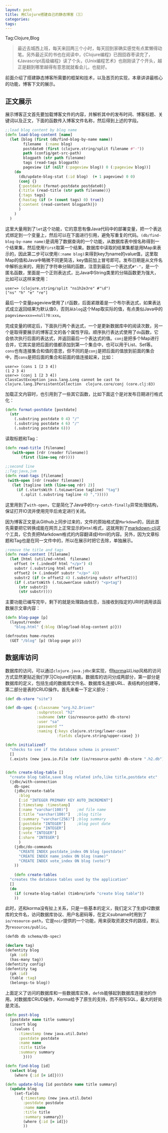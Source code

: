 ```yaml
---
layout: post
title: 用Clojure搭建自己的静态博客（三）
categories:
tags:
---
```


Tag:Clojure,Blog
>最近去城西上班，每天来回两三个小时，每天回到家确实感觉有点累懒得动笔。另外最近买的书也在阅读中，《Clojure编程》已囫囵吞枣读完了，《Javascript高级编程》读了个头，《Unix编程艺术》也刚刚读了个开头，越正是翻到哪里越得有意思就就看会儿，也挺好。

前面介绍了搭建静态博客所需要的框架和技术，以及首页的实现，本章讲讲最核心的功能，博客下文的展示。

## 正文展示
展示博客正文首先要加载博客文件的内容，并解析其中的发布时间、博客标题、关键词以及正文，下面的函数传入博客文件名称，然后得到上述的字段。

```clojure
;;load blog content by blog name
(defn load-blog-content [name]
  (let [blog (first (db/find-blog-by-name name))
        filename  (:name blog)
        postdate0 (first (clojure.string/split filename #"-"))
        path (config/get-src-path)
        blogpath (str path filename)
        tags (read-tags blogpath) 
        pageview (if (nil? (:pageview blog)) 0 (:pageview blog))]
    (do 
      (db/update-blog-stat (:id blog)  (+ 1 pageview) 0 0)
      (conj {} 
      {:postdate (format-postdate postdate0)}
      {:title (read-title (str path filename))}
      {:tags tags}
      {:hastag (if (> (count tags) 0) true)}
      {:content (read-content blogpath)})
      )
    )
  )
```
这里大量用到了`let`这个功能，它的意思有像Java代码中的部署变量，把一个表达式绑定到一个变量上，然后可以在下面进行引用，避免写重复的代码。`(db/find-blog-by-name name)`是调用了数据查询的一个功能，从数据库表中按名称得到一个结果集，然后使用`first`取第一个结果。数据库中读取的结果集都是用Map来表示的，因此第二步可以使用`(:name blog)`来得到key为name的value值，这里取Map的值和Java中略微不同更简洁，key值前加上冒号即可。发布日期是从文件名中解析出来的，用到了字符串分隔的函数，注意到最后一个表达式`#"-"`，是一个匿名函数，里面是一个正则表达式，比Java中String类里的分隔函数更为强大，比如可以这样来使用：

```
user=> (clojure.string/split "ns1h2e3re" #"\d")
["ns" "h" "e" "re"]
```

最后一个变量pageview使用了`if`函数，后面紧跟着是一个布尔表达式，如果表达式成立返回结果为默认值0，否则从`blog`这个Map取实际的值，有点类似Java中的`pageview=xxx==null?0:xxx`。

完成变量的绑定后，下面执行两个表达式，一个是更新数据库中的阅读次数，另一个是取得要展示的博客正文的各个属性字段。顺序执行表达式使用了`do`函数，它会依次执行后面的表达式，并返回最后一个表达式的值。`conj`是把多个Map进行合并，它其实是把后面的值都添加到第一个集合中，也可以用于List、Set等。`cons`也有连接集合和值的意思，但不同的是`conj`是把后面的值放到前面的集合中，而`cons`是把后面的集合和前面的值连接起来，比如：

```
user=> (cons 1 [2 3 4])
(1 2 3 4)
user=> (conj 1 [2 3 4])
ClassCastException java.lang.Long cannot be cast to clojure.lang.IPersistentCollection  clojure.core/conj (core.clj:83)
```

加载正文内容时，也引用到了一些其它函数，比如下面这个是对发布日期进行格式化：

```clojure
(defn format-postdate [postdate]
  (str 
    (.substring postdate 0 4) "/" 
    (.substring postdate 4 6) "/" 
    (.substring postdate 6)))
 ```
 读取标题和Tag：
 
 ```clojure
 (defn read-title [filename]
	(with-open [rdr (reader filename)]
		(first (line-seq rdr))))
		
;;second line
;;Tag:java,jvm
(defn read-tags [filename]
  (with-open [rdr (reader filename)]
    (let [tagline (nth (line-seq rdr) 2)]
      (if (.startsWith (.toLowerCase tagline) "tag")
        (.split (.substring tagline 4) ",")))))
 ```
 
 这里用到了`with-open`，它是简化了Java中的`try-catch-finally`异常处理结构，保证打开IO流并使用完毕后肯定进行关闭。
 
 
因为博客正文是从Github上同步过来的，文件的原始格式是`Markdown`的，因此首先需要把它转换成能在网页上正常显示的`Html`格式，这就用到了[markdown-clj](https://github.com/yogthos/markdown-clj)这个工具，它负责把Markdown格式的内容翻译成Html的内容。另外，因为文章标题和Tag也是在同一文件中的，所以在展示时把它去除，单独展示。

```clojure
;remove the title and tags
(defn read-content [filename]
  (let [html (util/md->html  filename) 
    offset (+ (.indexOf html "</p>") 4)
    substr (.substring html offset) 
    offset2 (+ (.indexOf substr "</p>" 4))
    substr2 (if (> offset2 4) (.substring substr offset2))]
    (if (.startsWith (.toLowerCase substr) "<p>tag")
      (str substr2)
      (str substr))))
 ```

主要功能已编写完毕，剩下的就是处理路由信息，当接收到指定的URI时调用该函数展示文章内容：

```clojure
(defn blog-page [p]
  (layout/render
    "blog.html" {:blog (blog/load-blog-content p)}))

(defroutes home-routes
  (GET "/blog" [p] (blog-page p)))
```

## 数据库访问
数据库的访问，可以通过`clojure.java.jdbc`来实现，但[korma](http://sqlkorma.com/)以Lisp风格的访问方式显然更贴近我们学习Clojure的初衷。数据库的访问分成两部分，第一部分是数据库的定义，包括生成的数据库文件名、数据库名连接URL、表结构的创建等，第二部分是表的CRUD操作。首先来看一下定义部分：

```clojure
(def db-store "site")

(def db-spec {:classname "org.h2.Driver"
              :subprotocol "h2"
              :subname (str (io/resource-path) db-store)
              :user "sa"
              :password ""
              :naming {:keys clojure.string/lower-case
                       :fields clojure.string/upper-case} })
                       
(defn initialized?
  "checks to see if the database schema is present"
  []
  (.exists (new java.io.File (str (io/resource-path) db-store ".h2.db"))))


(defn create-blog-table []
  "create blog table,save blog related info,like title,postdate etc"
  (jdbc/with-connection
    db-spec
    (jdbc/create-table
      :blog
      [:id "INTEGER PRIMARY KEY AUTO_INCREMENT"]
      [:timestamp :timestamp] 
      [:name "varchar(100)"]    ;md file name
      [:title "varchar(100)"]   ;blog title
      [:summary "varchar(256)"] ;blog summary
      [:postdate "INTEGER"]     ;blog post date
      [:pageview "INTEGER"]
      [:vote "INTEGER"] 
      [:share "INTEGER"]
      )
    (jdbc/do-commands
      "CREATE INDEX postdate_index ON blog (postdate)"
      "CREATE INDEX name_index ON blog (name)"
      "CREATE INDEX vote_index ON blog (vote)")
    ))
    
    (defn create-tables
  "creates the database tables used by the application"
  []
  (do 
    (if (create-blog-table) (timbre/info "create blog table")) 
    ))
```

此时，还和korma没有扯上关系，只是一些基本的定义，我们定义了生成H2数据库的文件名，访问数据库协议、用户名密码等，在定义subname时用到了`io/resource-path`，它是`noir`提供的一个功能，用来获取资源文件的路径，默认为`resources/public`。

```clojure
(defdb db schema/db-spec)

(declare tag)
(defentity blog
  (pk :id)
  (has-many tag))
(defentity config)
(defentity tag
  (pk :id)
  (table :tag)
  (belongs-to blog))
```

上面定义了访问的数据库和一些数据库实体，`defdb`能够起到数据库连接池的作用。对数据库CRUD操作，Korma给予了原生的支持，而不用写SQL，最大的好处是灵活。

```clojure
(defn post-blog
  [postdate name title summary]
  (insert blog 
    (values {
      :timestamp (new java.util.Date)
      :postdate postdate 
      :name name 
      :title title
      :summary summary
        })))

(defn find-blog [id]
  (select blog  
    (where {:id [= id]})))

(defn update-blog [id postdate name title summary]
  (update blog 
  	(set-fields
       {:timestamp (new java.util.Date)
        :postdate postdate 
        :name name
        :title title
        :summary summary})
        (where {:id [= id]})
        ))
```
